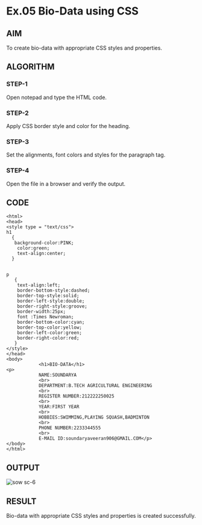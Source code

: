 # Ex.05 Bio-Data using CSS
## AIM
  To create bio-data with appropriate CSS styles and properties.

## ALGORITHM
### STEP-1
  Open notepad and type the HTML code.

### STEP-2
  Apply CSS border style and color for the heading.

### STEP-3
  Set the alignments, font colors and styles for the paragraph tag.

### STEP-4
  Open the file in a browser and verify the output.
  
## CODE
```
<html>
<head>
<style type = "text/css">
h1
  {
   background-color:PINK;
    color:green;
    text-align:center;
  }


p
   {
    text-align:left;
    border-bottom-style:dashed;
    border-top-style:solid; 
    border-left-style:double; 
    border-right-style:groove;
    border-width:25px;
    font :Times Newroman;
    border-bottom-color:cyan;
    border-top-color:yellow;
    border-left-color:green; 
    border-right-color:red;
   }
</style>
</head>
<body>
            <h1>BIO-DATA</h1>
<p>    
            NAME:SOUNDARYA
            <br>
            DEPARTMENT:B.TECH AGRICULTURAL ENGINEERING
            <br>
            REGISTER NUMBER:212222250025
            <br>
            YEAR:FIRST YEAR
            <br>
            HOBBIES:SWIMMING,PLAYING SQUASH,BADMINTON
            <br>
            PHONE NUMBER:2233344555
            <br>
            E-MAIL ID:soundaryaveeran906@GMAIL.COM</p>
</body>
</html>
```

## OUTPUT
![sow sc-6](https://github.com/Soundaryaveeran906/Ex05_Web-Design/assets/127818071/6f914ddd-0edc-4924-9919-249f06c8a7b0)


## RESULT
  Bio-data with appropriate CSS styles and properties is created successfully.
